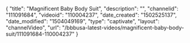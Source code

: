 {
    "title": "Magnificent Baby Body Suit",
    "description": "",
    "channelid": "111091684",
    "videoid": "110004237",
    "date_created": "1502525137",
    "date_modified": "1504049169",
    "type": "captivate",
    "layout": "channelVideo",
    "url": "\/bbbusa-latest-videos\/magnificent-baby-body-suit\/111091684-110004237"
}